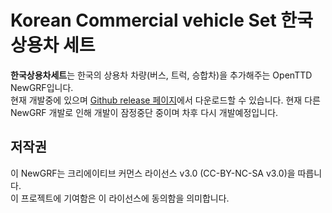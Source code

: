 # Korean Commercial vehicle Set 한국 상용차 세트
**한국상용차세트**는 한국의 상용차 차량(버스, 트럭, 승합차)을 추가해주는 OpenTTD NewGRF입니다.  
현재 개발중에 있으며 [Github release 페이지](https://github.com/GBLINER/KoreanCommercialvehicleSet/releases)에서 다운로드할 수 있습니다. 현재 다른 NewGRF 개발로 인해 개발이 잠정중단 중이며 차후 다시 개발예정입니다.

## 저작권
이 NewGRF는 크리에이티브 커먼스 라이선스 v3.0 (CC-BY-NC-SA v3.0)을 따릅니다. <br>
이 프로젝트에 기여함은 이 라이선스에 동의함을 의미합니다.
